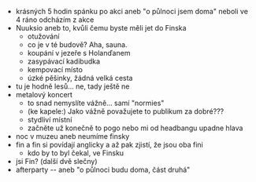 - krásných 5 hodin spánku po akci aneb "o půlnoci jsem doma" neboli ve 4 ráno odcházím z akce
- Nuuksio aneb to, kvůli čemu byste měli jet do Finska
  - otužování
  - co je v té budově? Aha, sauna.
  - koupání v jezeře s Holanďanem
  - zasypávací kadibudka
  - kempovací místo
  - úzké pěšinky, žádná velká cesta
- tu je hodně lesů... ne, tady ještě ne
- metalový koncert
  - to snad nemyslíte vážně... samí "normies"
  - (ke kapele:) Jako vážně považujete to publikum za dobré???
  - stydliví místní
  - začněte už konečně to pogo nebo mi od headbangu upadne hlava
- noc v muzeu aneb neumíme finsky
- fin a fin si povídají anglicky a až pak zjistí, že jsou oba fini
  - kdo by to byl čekal, ve Finsku
- jsi Fin? (další dvě slečny)
- afterparty -- aneb "o půlnoci budu doma, část druhá"
